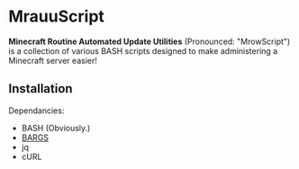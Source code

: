 # MrauuScript
**Minecraft Routine Automated Update Utilities** (Pronounced: "MrowScript") is a collection of various BASH scripts designed to make administering a Minecraft server easier!

## Installation

Dependancies:
* BASH (Obviously.)
* [BARGS](https://github.com/unfor19/bargs)
* jq
* cURL
